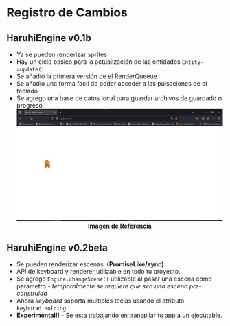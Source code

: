 # Registro de Cambios

## HaruhiEngine v0.1b
+ Ya se pueden renderizar sprites
+ Hay un ciclo basico para la actualización de las entidades `Entity->update()`
+ Se añadio la primera versión de el RenderQueeue
+ Se añadio una forma facil de poder acceder a las pulsaciones de el teclado
+ Se agrego una base de datos local para guardar archivos de guardado o progreso.
**<center><img src="image.png" alt="Imagen de Referencia"/>Imagen de Referencia</center>**

## HaruhiEngine v0.2beta
+ Se pueden renderizar escenas. **(PromiseLike/sync)**
+ API de keyboard y renderer utilizable en todo tu proyecto.
+ Se agrego `Engine.changeScene()` utilizable al pasar una escena como parametro - _temporalmente se requiere que sea una escena pre-construida_
+ Ahora _keyboard_ soporta multiples teclas usando el atributo `keyborad.Holding`.
+ **Experimental!!** - Se esta trabajando en transpilar tu app a un ejecutable.
